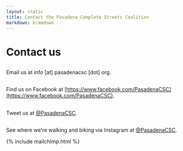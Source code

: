```yaml
---
layout: static
title: Contact the Pasadena Complete Streets Coalition
markdown: kramdown
---
```

<!--About Pasadena CSC-->

# Contact us

## <i class="fas fa-envelope"></i>

Email us at info [at] pasadenacsc [dot] org.

## <i class="fab fa-md fa-facebook-f"></i>

Find us on Facebook at [https://www.facebook.com/PasadenaCSC](https://www.facebook.com/PasadenaCSC).

## <i class="fab fa-md fa-twitter"></i>

Tweet us at [@PasadenaCSC](https://www.twitter.com/PasadenaCSC).

## <i class="fab fa-md fa-instagram"></i>

See where we're walking and biking via Instagram at [@PasadenaCSC](https://www.instagram.com/PasadenaCSC).

{% include mailchimp.html %}
